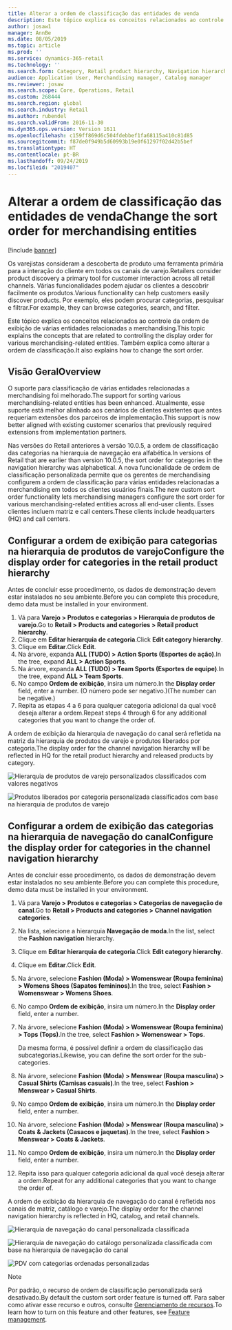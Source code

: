```yaml
---
title: Alterar a ordem de classificação das entidades de venda
description: Este tópico explica os conceitos relacionados ao controle da ordem de exibição de várias entidades relacionadas a merchandising no Dynamics 365 Retail.
author: josaw1
manager: AnnBe
ms.date: 08/05/2019
ms.topic: article
ms.prod: ''
ms.service: dynamics-365-retail
ms.technology: ''
ms.search.form: Category, Retail product hierarchy, Navigation hierarchy
audience: Application User, Merchandising manager, Catalog manager
ms.reviewer: josaw
ms.search.scope: Core, Operations, Retail
ms.custom: 268444
ms.search.region: global
ms.search.industry: Retail
ms.author: rubendel
ms.search.validFrom: 2016-11-30
ms.dyn365.ops.version: Version 1611
ms.openlocfilehash: c159ff869d6c504fdebbef1fa68115a410c81d85
ms.sourcegitcommit: f87de0f949b5d60993b19e0f61297f02d42b5bef
ms.translationtype: HT
ms.contentlocale: pt-BR
ms.lasthandoff: 09/24/2019
ms.locfileid: "2019407"
---
```

# <a name="change-the-sort-order-for-merchandising-entities"></a><span data-ttu-id="b744d-103">Alterar a ordem de classificação das entidades de venda</span><span class="sxs-lookup"><span data-stu-id="b744d-103">Change the sort order for merchandising entities</span></span>


[!include [banner](includes/banner.md)]

<span data-ttu-id="b744d-104">Os varejistas consideram a descoberta de produto uma ferramenta primária para a interação do cliente em todos os canais de varejo.</span><span class="sxs-lookup"><span data-stu-id="b744d-104">Retailers consider product discovery a primary tool for customer interaction across all retail channels.</span></span> <span data-ttu-id="b744d-105">Várias funcionalidades podem ajudar os clientes a descobrir facilmente os produtos.</span><span class="sxs-lookup"><span data-stu-id="b744d-105">Various functionality can help customers easily discover products.</span></span> <span data-ttu-id="b744d-106">Por exemplo, eles podem procurar categorias, pesquisar e filtrar.</span><span class="sxs-lookup"><span data-stu-id="b744d-106">For example, they can browse categories, search, and filter.</span></span>

<span data-ttu-id="b744d-107">Este tópico explica os conceitos relacionados ao controle da ordem de exibição de várias entidades relacionadas a merchandising.</span><span class="sxs-lookup"><span data-stu-id="b744d-107">This topic explains the concepts that are related to controlling the display order for various merchandising-related entities.</span></span> <span data-ttu-id="b744d-108">Também explica como alterar a ordem de classificação.</span><span class="sxs-lookup"><span data-stu-id="b744d-108">It also explains how to change the sort order.</span></span>

## <a name="overview"></a><span data-ttu-id="b744d-109">Visão Geral</span><span class="sxs-lookup"><span data-stu-id="b744d-109">Overview</span></span>

<span data-ttu-id="b744d-110">O suporte para classificação de várias entidades relacionadas a merchandising foi melhorado.</span><span class="sxs-lookup"><span data-stu-id="b744d-110">The support for sorting various merchandising-related entities has been enhanced.</span></span> <span data-ttu-id="b744d-111">Atualmente, esse suporte está melhor alinhado aos cenários de clientes existentes que antes requeriam extensões dos parceiros de implementação.</span><span class="sxs-lookup"><span data-stu-id="b744d-111">This support is now better aligned with existing customer scenarios that previously required extensions from implementation partners.</span></span>

<span data-ttu-id="b744d-112">Nas versões do Retail anteriores à versão 10.0.5, a ordem de classificação das categorias na hierarquia de navegação era alfabética.</span><span class="sxs-lookup"><span data-stu-id="b744d-112">In versions of Retail that are earlier than version 10.0.5, the sort order for categories in the navigation hierarchy was alphabetical.</span></span> <span data-ttu-id="b744d-113">A nova funcionalidade de ordem de classificação personalizada permite que os gerentes de merchandising configurem a ordem de classificação para várias entidades relacionadas a merchandising em todos os clientes usuários finais.</span><span class="sxs-lookup"><span data-stu-id="b744d-113">The new custom sort order functionality lets merchandising managers configure the sort order for various merchandising-related entities across all end-user clients.</span></span> <span data-ttu-id="b744d-114">Esses clientes incluem matriz e call centers.</span><span class="sxs-lookup"><span data-stu-id="b744d-114">These clients include headquarters (HQ) and call centers.</span></span>

## <a name="configure-the-display-order-for-categories-in-the-retail-product-hierarchy"></a><span data-ttu-id="b744d-115">Configurar a ordem de exibição para categorias na hierarquia de produtos de varejo</span><span class="sxs-lookup"><span data-stu-id="b744d-115">Configure the display order for categories in the retail product hierarchy</span></span>

<span data-ttu-id="b744d-116">Antes de concluir esse procedimento, os dados de demonstração devem estar instalados no seu ambiente.</span><span class="sxs-lookup"><span data-stu-id="b744d-116">Before you can complete this procedure, demo data must be installed in your environment.</span></span>

1. <span data-ttu-id="b744d-117">Vá para **Varejo \> Produtos e categorias \> Hierarquia de produtos de varejo**.</span><span class="sxs-lookup"><span data-stu-id="b744d-117">Go to **Retail \> Products and categories \> Retail product hierarchy**.</span></span>
2. <span data-ttu-id="b744d-118">Clique em **Editar hierarquia de categoria**.</span><span class="sxs-lookup"><span data-stu-id="b744d-118">Click **Edit category hierarchy**.</span></span>
3. <span data-ttu-id="b744d-119">Clique em **Editar**.</span><span class="sxs-lookup"><span data-stu-id="b744d-119">Click **Edit**.</span></span>
4. <span data-ttu-id="b744d-120">Na árvore, expanda **ALL (TUDO) \> Action Sports (Esportes de ação)**.</span><span class="sxs-lookup"><span data-stu-id="b744d-120">In the tree, expand **ALL \> Action Sports**.</span></span>
5. <span data-ttu-id="b744d-121">Na árvore, expanda **ALL (TUDO) \> Team Sports (Esportes de equipe)**.</span><span class="sxs-lookup"><span data-stu-id="b744d-121">In the tree, expand **ALL \> Team Sports**.</span></span>
6. <span data-ttu-id="b744d-122">No campo **Ordem de exibição**, insira um número.</span><span class="sxs-lookup"><span data-stu-id="b744d-122">In the **Display order** field, enter a number.</span></span> <span data-ttu-id="b744d-123">(O número pode ser negativo.)</span><span class="sxs-lookup"><span data-stu-id="b744d-123">(The number can be negative.)</span></span>
7. <span data-ttu-id="b744d-124">Repita as etapas 4 a 6 para qualquer categoria adicional da qual você deseja alterar a ordem.</span><span class="sxs-lookup"><span data-stu-id="b744d-124">Repeat steps 4 through 6 for any additional categories that you want to change the order of.</span></span>

<span data-ttu-id="b744d-125">A ordem de exibição da hierarquia de navegação do canal será refletida na matriz da hierarquia de produtos de varejo e produtos liberados por categoria.</span><span class="sxs-lookup"><span data-stu-id="b744d-125">The display order for the channel navigation hierarchy will be reflected in HQ for the retail product hierarchy and released products by category.</span></span>

![Hierarquia de produtos de varejo personalizados classificados com valores negativos](./media/RetailProductHierarchyCustomSortedWithNegativeValues.png)

![Produtos liberados por categoria personalizada classificados com base na hierarquia de produtos de varejo](./media/ReleasedProductsByCategoryCustomSortedBasedOnRetailProductHierarchy.png)

## <a name="configure-the-display-order-for-categories-in-the-channel-navigation-hierarchy"></a><span data-ttu-id="b744d-128">Configurar a ordem de exibição das categorias na hierarquia de navegação do canal</span><span class="sxs-lookup"><span data-stu-id="b744d-128">Configure the display order for categories in the channel navigation hierarchy</span></span>

<span data-ttu-id="b744d-129">Antes de concluir esse procedimento, os dados de demonstração devem estar instalados no seu ambiente.</span><span class="sxs-lookup"><span data-stu-id="b744d-129">Before you can complete this procedure, demo data must be installed in your environment.</span></span>

1. <span data-ttu-id="b744d-130">Vá para **Varejo \> Produtos e categorias \> Categorias de navegação de canal**.</span><span class="sxs-lookup"><span data-stu-id="b744d-130">Go to **Retail \> Products and categories \> Channel navigation categories**.</span></span>
2. <span data-ttu-id="b744d-131">Na lista, selecione a hierarquia **Navegação de moda**.</span><span class="sxs-lookup"><span data-stu-id="b744d-131">In the list, select the **Fashion navigation** hierarchy.</span></span>
3. <span data-ttu-id="b744d-132">Clique em **Editar hierarquia de categoria**.</span><span class="sxs-lookup"><span data-stu-id="b744d-132">Click **Edit category hierarchy**.</span></span>
4. <span data-ttu-id="b744d-133">Clique em **Editar**.</span><span class="sxs-lookup"><span data-stu-id="b744d-133">Click **Edit**.</span></span>
5. <span data-ttu-id="b744d-134">Na árvore, selecione **Fashion (Moda) \> Womenswear (Roupa feminina) \> Womens Shoes (Sapatos femininos)**.</span><span class="sxs-lookup"><span data-stu-id="b744d-134">In the tree, select **Fashion \> Womenswear \> Womens Shoes**.</span></span>
6. <span data-ttu-id="b744d-135">No campo **Ordem de exibição**, insira um número.</span><span class="sxs-lookup"><span data-stu-id="b744d-135">In the **Display order** field, enter a number.</span></span>
7. <span data-ttu-id="b744d-136">Na árvore, selecione **Fashion (Moda) \> Womenswear (Roupa feminina) \> Tops (Tops)**.</span><span class="sxs-lookup"><span data-stu-id="b744d-136">In the tree, select **Fashion \> Womenswear \> Tops**.</span></span>

    <span data-ttu-id="b744d-137">Da mesma forma, é possível definir a ordem de classificação das subcategorias.</span><span class="sxs-lookup"><span data-stu-id="b744d-137">Likewise, you can define the sort order for the sub-categories.</span></span>

8. <span data-ttu-id="b744d-138">Na árvore, selecione **Fashion (Moda) \> Menswear (Roupa masculina) \> Casual Shirts (Camisas casuais)**.</span><span class="sxs-lookup"><span data-stu-id="b744d-138">In the tree, select **Fashion \> Menswear \> Casual Shirts**.</span></span>
9. <span data-ttu-id="b744d-139">No campo **Ordem de exibição**, insira um número.</span><span class="sxs-lookup"><span data-stu-id="b744d-139">In the **Display order** field, enter a number.</span></span>
10. <span data-ttu-id="b744d-140">Na árvore, selecione **Fashion (Moda) \> Menswear (Roupa masculina) \> Coats & Jackets (Casacos e jaquetas)**.</span><span class="sxs-lookup"><span data-stu-id="b744d-140">In the tree, select **Fashion \> Menswear \> Coats & Jackets**.</span></span>
11. <span data-ttu-id="b744d-141">No campo **Ordem de exibição**, insira um número.</span><span class="sxs-lookup"><span data-stu-id="b744d-141">In the **Display order** field, enter a number.</span></span>
12. <span data-ttu-id="b744d-142">Repita isso para qualquer categoria adicional da qual você deseja alterar a ordem.</span><span class="sxs-lookup"><span data-stu-id="b744d-142">Repeat for any additional categories that you want to change the order of.</span></span>

<span data-ttu-id="b744d-143">A ordem de exibição da hierarquia de navegação do canal é refletida nos canais de matriz, catálogo e varejo.</span><span class="sxs-lookup"><span data-stu-id="b744d-143">The display order for the channel navigation hierarchy is reflected in HQ, catalog, and retail channels.</span></span>

![Hierarquia de navegação do canal personalizada classificada](./media/ChannelNavCustomSorted.png)

![Hierarquia de navegação do catálogo personalizada classificada com base na hierarquia de navegação do canal](./media/CatalogNavHierarchyCustomSortedBasedOnChannelNav.png)

![PDV com categorias ordenadas personalizadas](./media/POSChannelCategoriesCustomSorted.png)

> [!NOTE]
> <span data-ttu-id="b744d-147">Por padrão, o recurso de ordem de classificação personalizada será desativado.</span><span class="sxs-lookup"><span data-stu-id="b744d-147">By default the custom sort order feature is turned off.</span></span> <span data-ttu-id="b744d-148">Para saber como ativar esse recurso e outros, consulte [Gerenciamento de recursos](https://docs.microsoft.com/dynamics365/unified-operations/fin-and-ops/get-started/feature-management/feature-management-overview).</span><span class="sxs-lookup"><span data-stu-id="b744d-148">To learn how to turn on this feature and other features, see [Feature management](https://docs.microsoft.com/dynamics365/unified-operations/fin-and-ops/get-started/feature-management/feature-management-overview).</span></span>

